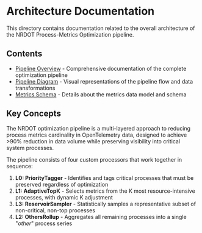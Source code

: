 # Architecture Documentation

This directory contains documentation related to the overall architecture of the NRDOT Process-Metrics Optimization pipeline.

## Contents

- [Pipeline Overview](pipeline_overview.md) - Comprehensive documentation of the complete optimization pipeline
- [Pipeline Diagram](pipeline_diagram.md) - Visual representations of the pipeline flow and data transformations
- [Metrics Schema](metrics_schema.md) - Details about the metrics data model and schema

## Key Concepts

The NRDOT optimization pipeline is a multi-layered approach to reducing process metrics cardinality in OpenTelemetry data, designed to achieve >90% reduction in data volume while preserving visibility into critical system processes.

The pipeline consists of four custom processors that work together in sequence:

1. **L0: PriorityTagger** - Identifies and tags critical processes that must be preserved regardless of optimization
2. **L1: AdaptiveTopK** - Selects metrics from the K most resource-intensive processes, with dynamic K adjustment 
3. **L3: ReservoirSampler** - Statistically samples a representative subset of non-critical, non-top processes
4. **L2: OthersRollup** - Aggregates all remaining processes into a single "_other_" process series
